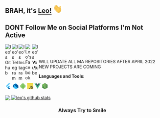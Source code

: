 ## BRAH, it's [Leo!](https://t.me/WONKRU_HERE) <img src="https://raw.githubusercontent.com/ABSphreak/ABSphreak/master/gifs/Hi.gif" width="30px">

## DONT Follow Me on Social Platforms I'm Not Active 

</a>
<a href="https://github.com/Roshan-Here">
  <img align="left" alt="leo's Github" width="22px" src="https://cdn.jsdelivr.net/npm/simple-icons@v3/icons/github.svg" />
</a>
<a href="https://t.me/WONKRU_HERE">
  <img align="left" alt="leo's Telegram" width="22px" src="https://cdn.jsdelivr.net/npm/simple-icons@v3/icons/telegram.svg" />
</a>
<a href="https://instagram.com/leo_Parmigiana/">
  <img align="left" alt="leo's Instagram" width="22px" src="https://cdn.jsdelivr.net/npm/simple-icons@v3/icons/instagram.svg" />
</a>
<a href="https://www.facebook.com/leo_parmigiana/">
  <img align="left" alt="Leo's Facebook" width="22px" src="https://cdn.jsdelivr.net/npm/simple-icons@v3/icons/facebook.svg" />
</a>
<a href="https://www.youtube.com/leo_Parmigiana/">
  <img align="left" alt="leo's Youtube" width="22px" src="https://cdn.jsdelivr.net/npm/simple-icons@v3/icons/youtube.svg" />
</a>

<br/>
<br/>

- WILL UPDATE ALL MA REPOSITORIES AFTER APRIL 2022 
- NEW PROJECTS ARE COMING




**Languages and Tools:**  

<code><img height="20" src="https://raw.githubusercontent.com/github/explore/80688e429a7d4ef2fca1e82350fe8e3517d3494d/topics/flutter/flutter.png"></code>
<code><img height="20" src="https://raw.githubusercontent.com/github/explore/80688e429a7d4ef2fca1e82350fe8e3517d3494d/topics/dart/dart.png"></code>
<code><img height="20" src="https://raw.githubusercontent.com/github/explore/80688e429a7d4ef2fca1e82350fe8e3517d3494d/topics/android/android.png"></code>
<code><img height="20" src="https://raw.githubusercontent.com/github/explore/80688e429a7d4ef2fca1e82350fe8e3517d3494d/topics/javascript/javascript.png"></code>
<code><img height="20" src="https://raw.githubusercontent.com/github/explore/80688e429a7d4ef2fca1e82350fe8e3517d3494d/topics/vue/vue.png"></code>
<code><img height="20" src="https://raw.githubusercontent.com/github/explore/80688e429a7d4ef2fca1e82350fe8e3517d3494d/topics/nodejs/nodejs.png"></code>    

<a href="https://github.com/Roshan_Here">
  <img align="center" src="https://github-readme-stats.vercel.app/api/top-langs/?username=Roshan-Here&theme=dark&hide_langs_below=1" />
</a>
<a href="https://github.com/Roshan-Here">
 <img align="center" src="https://github-readme-stats.vercel.app/api?username=Roshan-Here&show_icons=true&theme=dark&line_height=27" alt="leo's github stats"/>
</a>


<div align="center">

### Always Try to Smile 

</div>

